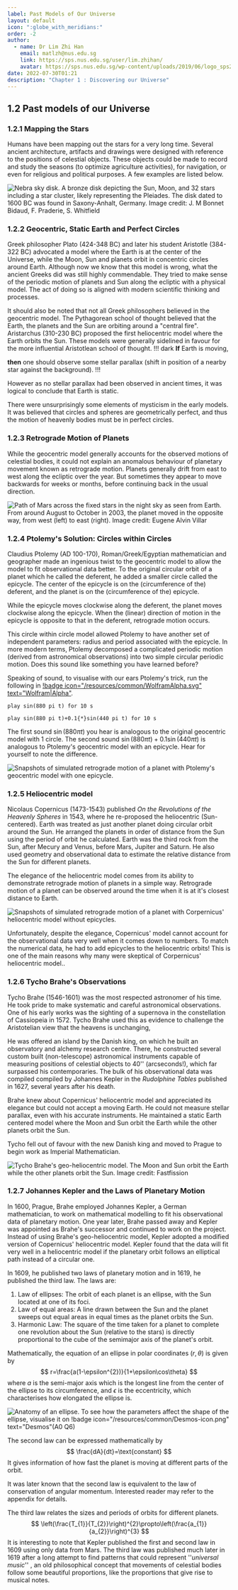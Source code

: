```yaml
---
label: Past Models of Our Universe
layout: default
icon: ":globe_with_meridians:"
order: -2
author:
  - name: Dr Lim Zhi Han
    email: matlzh@nus.edu.sg
    link: https://sps.nus.edu.sg/user/lim.zhihan/
    avatar: https://sps.nus.edu.sg/wp-content/uploads/2019/06/logo_sps20.png
date: 2022-07-30T01:21
description: "Chapter 1 : Discovering our Universe"
---
```


## 1.2 Past models of our Universe

### 1.2.1 Mapping the Stars

Humans have been mapping out the stars for a very long time. Several
ancient architecture, artifacts and drawings were designed with reference
to the positions of celestial objects. These objects could be made
to record and study the seasons (to optimize agriculture activities),
for navigation, or even for religious and political purposes. A few
examples are listed below. 



![**Nebra sky disk.** A bronze disk depicting the Sun, Moon, and
32 stars including a star cluster, likely representing the Pleiades.
The disk dated to 1600 BC was found in Saxony-Anhalt, Germany.
Image credit: <a href="https://apod.nasa.gov/apod/ap090619.html">J. M Bonnet Bidaud, F. Praderie, S. Whitfield</a>](</resources/Chapter 1/Nebra.jpg>)

### 1.2.2 Geocentric, Static Earth and Perfect Circles

Greek philosopher Plato (424-348 BC) and later his student Aristotle
(384-322 BC) advocated a model where the Earth is at the center
of the Universe, while the Moon, Sun and planets orbit in concentric
circles around Earth. Although now we know that this model is wrong,
what the ancient Greeks did was still highly commendable. They tried
to make sense of the periodic motion of planets and Sun along the
ecliptic with a physical model. The act of doing so is aligned with
modern scientific thinking and processes. 

It should also be noted that not all Greek philosophers believed in
the geocentric model. The Pythagorean school of thought believed that
the Earth, the planets and the Sun are orbiting around a "central
fire". Aristarchus (310-230 BC) proposed the first heliocentric
model where the Earth orbits the Sun. These models were generally
sidelined in favour for the more influential Aristotlean school of
thought.
!!! dark
**If** Earth is moving,

**then** one should observe some stellar parallax (shift in position
of a nearby star against the background).
!!!

However as no stellar parallax had been observed in ancient times,
it was logical to conclude that Earth is static. 

There were unsurprisingly some elements of mysticism in the early
models. It was believed that circles and spheres are geometrically
perfect, and thus the motion of heavenly bodies must be in perfect
circles. 


### 1.2.3 Retrograde Motion of Planets

While the geocentric model generally accounts for the observed motions
of celestial bodies, it could not explain an anomalous behaviour of
planetary movement known as retrograde motion. Planets generally drift
from east to west along the ecliptic over the year. But sometimes
they appear to move backwards for weeks or months, before continuing
back in the usual direction.

![**Path of Mars across the fixed stars in the night sky as seen from
Earth.** From around August to October in 2003, the planet moved in
the opposite way, from west (left) to east (right). Image credit:
<a href="https://commons.wikimedia.org/w/index.php?curid=4662202">Eugene Alvin Villar</a>](<../resources/Chapter 1/retrogradeMotionMars.png>)


### 1.2.4 Ptolemy's Solution: Circles within Circles

Claudius Ptolemy (AD 100-170), Roman/Greek/Egyptian mathematician
and geographer made an ingenious twist to the geocentric model to
allow the model to fit observational data better. To the original
circular orbit of a planet which he called the deferent, he added
a smaller circle called the epicycle. The center of the epicycle is
on the (circumference of the) deferent, and the planet is on the (circumference
of the) epicycle. 

While the epicycle moves clockwise along the deferent, the planet
moves clockwise along the epicycle. When the (linear) direction of
motion in the epicycle is opposite to that in the deferent, retrograde
motion occurs. 

This circle within circle model allowed Ptolemy to have another set
of independent parameters: radius and period associated with the epicycle.
In more modern terms, Ptolemy decomposed a complicated periodic motion
(derived from astronomical observations) into two simple circular
periodic motion. Does this sound like something you have learned before?

Speaking of sound, to visualise with our ears Ptolemy's trick, run
the following in [!badge icon="/resources/common/WolframAlpha.svg" text="Wolfram|Alpha"](https://www.wolframalpha.com/).

```
play sin(880 pi t) for 10 s
```
```
play sin(880 pi t)+0.1{*}sin(440 pi t) for 10 s
```

The first sound $\sin(880\pi t)$ you hear is analogous to the original
geocentric model with 1 circle. The second sound $\sin(880\pi t)+0.1\sin(440\pi t)$
is analogous to Ptolemy's geocentric model with an epicycle. Hear
for yourself to note the difference.

![Snapshots of simulated retrograde motion of a planet with Ptolemy's
geocentric model with one epicycle. ](</resources/Chapter 1/Ptolemy_retrograde.png>)


### 1.2.5 Heliocentric model

Nicolaus Copernicus (1473-1543) published *On the Revolutions
of the Heavenly Spheres* in 1543, where he re-proposed the heliocentric
(Sun-centered). Earth was treated as just another planet doing circular
orbit around the Sun. He arranged the planets in order of distance
from the Sun using the period of orbit he calculated. Earth was the
third rock from the Sun, after Mecury and Venus, before Mars, Jupiter
and Saturn. He also used geometry and observational data to estimate
the relative distance from the Sun for different planets. 

The elegance of the heliocentric model comes from its ability to demonstrate
retrograde motion of planets in a simple way. Retrograde motion of
a planet can be observed around the time when it is at it's closest
distance to Earth.

![Snapshots of simulated retrograde motion of a planet with Corpernicus'
heliocentric model without epicycles.](<../resources/Chapter 1/Copernicus_retrograde.png>)

Unfortunately, despite the elegance, Copernicus' model cannot account
for the observational data very well when it comes down to numbers.
To match the numerical data, he had to add epicycles to the heliocentric
orbits! This is one of the main reasons why many were skeptical of
Corpernicus' heliocentric model.. 

### 1.2.6 Tycho Brahe's Observations

Tycho Brahe (1546-1601) was the most respected astronomer of his
time. He took pride to make systematic and careful astronomical observations.
One of his early works was the sighting of a supernova in the constellation
of Cassiopeia in 1572. Tycho Brahe used this as evidence to challenge
the Aristotelian view that the heavens is unchanging,

He was offered an island by the Danish king, on which he built an
observatory and alchemy research centre. There, he constructed several
custom built (non-telescope) astronomical instruments capable of measuring
positions of celestial objects to 40'' (arcseconds!),
which far surpassed his contemporaries. The bulk of his observational
data was compiled compiled by Johannes Kepler in the *Rudolphine
Tables* published in 1627, several years after his death.

Brahe knew about Copernicus' heliocentric model and appreciated its
elegance but could not accept a moving Earth. He could not measure
stellar parallax, even with his accurate instruments. He maintained
a static Earth centered model where the Moon and Sun orbit the Earth
while the other planets orbit the Sun. 

Tycho fell out of favour with the new Danish king and moved to Prague
to begin work as Imperial Mathematician.

![Tycho Brahe's geo-heliocentric model. The Moon and Sun orbit the Earth
while the other planets orbit the Sun. Image credit: <a href="https://commons.wikimedia.org/wiki/File:Tychonian_system.svg">Fastfission</a>](</resources/Chapter 1/Tycho_system.PNG>)

### 1.2.7 Johannes Kepler and the Laws of Planetary Motion

In 1600, Prague, Brahe employed Johannes Kepler, a German mathematician,
to work on mathematical modelling to fit his observational data of
planetary motion. One year later, Brahe passed away and Kepler was
appointed as Brahe's successor and continued to work on the project.
Instead of using Brahe's geo-heliocentric model, Kepler adopted a
modified version of Copernicus' heliocentric model. Kepler found that
the data will fit very well in a heliocentric model if the planetary
orbit follows an elliptical path instead of a circular one.

In 1609, he published two laws of planetary motion and in 1619, he
published the third law. The laws are:

1. Law of ellipses: The orbit of each planet is an ellipse, with
the Sun located at one of its foci.
2. Law of equal areas: A line drawn between the Sun and the planet
sweeps out equal areas in equal times as the planet orbits the Sun. 
3. Harmonic Law: The square of the time taken for a planet to
complete one revolution about the Sun (relative to the stars) is directly
proportional to the cube of the semimajor axis of the planet's
orbit. 

Mathematically, the equation of an ellipse in polar coordinates $(r,\theta)$
is given by 
$$
r=\frac{a(1-\epsilon^{2})}{1+\epsilon\cos\theta}
$$
where $a$ is the semi-major axis which is the longest line from the
center of the ellipse to its circumference, and $\epsilon$ is the
eccentricity, which characterises how elongated the ellipse is. 

![Anatomy of an ellipse. To see how the parameters affect the shape
of the ellipse, visualise it on [!badge icon="/resources/common/Desmos-icon.png" text="Desmos"](https://www.desmos.com/calculator)(A0 Q6)](</resources/Chapter 1/Ellipse.png>)

The second law can be expressed mathematically by 
$$
\frac{dA}{dt}=\text{constant}
$$
It gives information of how fast the planet is moving at different
parts of the orbit.

It was later known that the second law is equivalent to the law of
conservation of angular momentum. Interested reader may refer to the
appendix for details.

The third law relates the sizes and periods of orbits for different
planets. 
$$
\left(\frac{T_{1}}{T_{2}}\right)^{2}\propto\left(\frac{a_{1}}{a_{2}}\right)^{3}
$$
It is interesting to note that Kepler published the first and second
law in 1609 using only data from Mars. The third law was published
much later in 1619 after a long attempt to find patterns that could
represent ''*universal music*'' , an old philosophical concept
that movements of celestial bodies follow some beautiful proportions,
like the proportions that give rise to musical notes.
